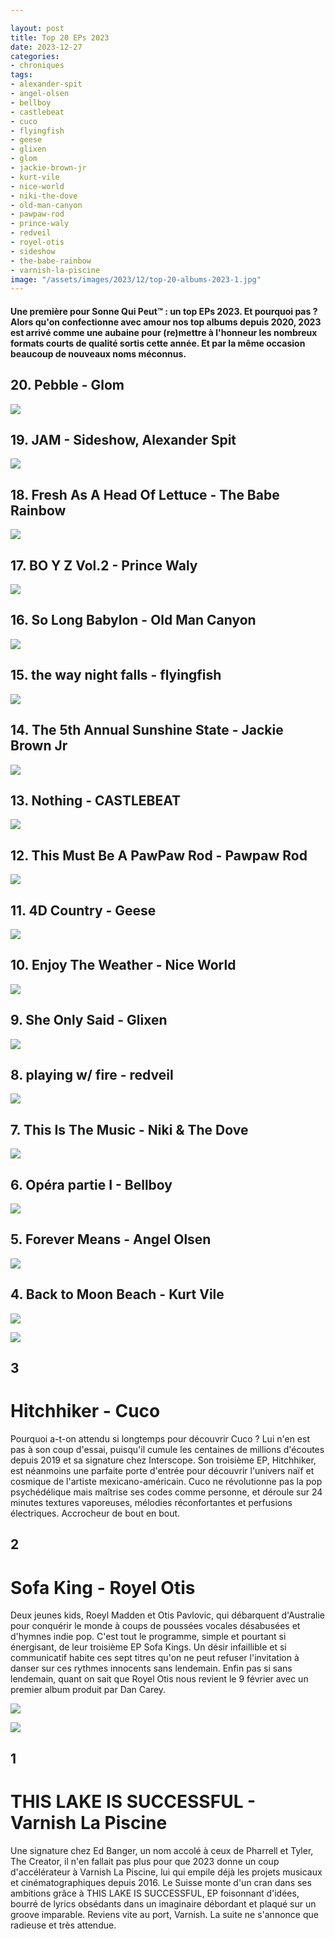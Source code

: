 ```yaml
---

layout: post
title: Top 20 EPs 2023
date: 2023-12-27
categories:
- chroniques
tags:
- alexander-spit
- angel-olsen
- bellboy
- castlebeat
- cuco
- flyingfish
- geese
- glixen
- glom
- jackie-brown-jr
- kurt-vile
- nice-world
- niki-the-dove
- old-man-canyon
- pawpaw-rod
- prince-waly
- redveil
- royel-otis
- sideshow
- the-babe-rainbow
- varnish-la-piscine
image: "/assets/images/2023/12/top-20-albums-2023-1.jpg"
---
```


#### Une première pour Sonne Qui Peut™ : un top EPs 2023. Et pourquoi pas ? Alors qu'on confectionne avec amour nos top albums depuis 2020, 2023 est arrivé comme une aubaine pour (re)mettre à l'honneur les nombreux formats courts de qualité sortis cette année. Et par la même occasion beaucoup de nouveaux noms méconnus.

<!--more-->

## 20\. Pebble - Glom

![](images/1200x1200bf-60-3.jpg)

## 19\. JAM - Sideshow, Alexander Spit

![](images/a1155820742_10.jpg)

## 18\. Fresh As A Head Of Lettuce - The Babe Rainbow

![](images/babe-rainbow-fresh-as-a-head-of-lettuce-ep-artwork-scaled-1.jpg)

## 17\. BO Y Z Vol.2 - Prince Waly

![](images/1200x1200bb.jpg)

## 16\. So Long Babylon - Old Man Canyon

![](images/a1667200124_10.jpg)

## 15\. the way night falls - flyingfish

![](images/1200x1200bf-60-2.jpg)

## 14\. The 5th Annual Sunshine State - Jackie Brown Jr

![](images/395637685_831103615681467_5406185555574240608_n.jpg)

## 13\. Nothing - CASTLEBEAT

![](images/a3036947675_10.jpg)

## 12\. This Must Be A PawPaw Rod - Pawpaw Rod

![](images/a0042395085_10.jpg)

## 11\. 4D Country - Geese

![](images/4d-country-geese.webp)

## 10\. Enjoy The Weather - Nice World

![](images/a3737901059_10.jpg)

## 9\. She Only Said - Glixen

![](images/1200x1200bf-60-1.jpg)

## 8\. playing w/ fire - redveil

![](images/redveil-playing-w-fire.webp)

## 7\. This Is The Music - Niki & The Dove

![](images/1200x1200bf-60.jpg)

## 6\. Opéra partie I - Bellboy

![](images/c1c59fb8-3381-4b14-9623-c15f30e5bac7-scaled-1.jpeg)

## 5\. Forever Means - Angel Olsen

![](images/angel20olsen20-20forever20means20-20ep20artwork.webp)

## 4\. Back to Moon Beach - Kurt Vile

![](images/kurt-vile-back-to-moon-beach.webp)

![](images/hitchhiker-ep-cover-art.jpg)

## 3

# Hitchhiker - Cuco

Pourquoi a-t-on attendu si longtemps pour découvrir Cuco ? Lui n'en est pas à son coup d'essai, puisqu'il cumule les centaines de millions d'écoutes depuis 2019 et sa signature chez Interscope. Son troisième EP, Hitchhiker, est néanmoins une parfaite porte d'entrée pour découvrir l'univers naïf et cosmique de l'artiste mexicano-américain. Cuco ne révolutionne pas la pop psychédélique mais maîtrise ses codes comme personne, et déroule sur 24 minutes textures vaporeuses, mélodies réconfortantes et perfusions électriques. Accrocheur de bout en bout.

## 2

# Sofa King - Royel Otis

Deux jeunes kids, Roeyl Madden et Otis Pavlovic, qui débarquent d'Australie pour conquérir le monde à coups de poussées vocales désabusées et d'hymnes indie pop. C'est tout le programme, simple et pourtant si énergisant, de leur troisième EP Sofa Kings. Un désir infaillible et si communicatif habite ces sept titres qu'on ne peut refuser l'invitation à danser sur ces rythmes innocents sans lendemain. Enfin pas si sans lendemain, quant on sait que Royel Otis nous revient le 9 février avec un premier album produit par Dan Carey.

![](images/13c0bc7ede0c346669cafe0dfbc5559f.999x999x1.png)

![](images/711z1c0bgjl._sl1486_-e1684941824690.jpg)

## **1**

# THIS LAKE IS SUCCESSFUL - Varnish La Piscine

Une signature chez Ed Banger, un nom accolé à ceux de Pharrell et Tyler, The Creator, il n'en fallait pas plus pour que 2023 donne un coup d'accélérateur à Varnish La Piscine, lui qui empile déjà les projets musicaux et cinématographiques depuis 2016. Le Suisse monte d'un cran dans ses ambitions grâce à THIS LAKE IS SUCCESSFUL, EP foisonnant d'idées, bourré de lyrics obsédants dans un imaginaire débordant et plaqué sur un groove imparable. Reviens vite au port, Varnish. La suite ne s'annonce que radieuse et très attendue.
